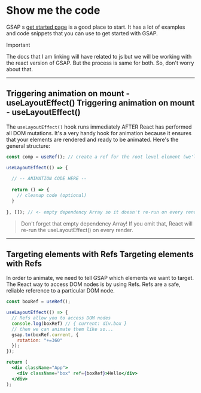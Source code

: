 # Show me the code

GSAP s [get started page](https://greensock.com/get-started/) is a good place to start. It has a lot of examples and code snippets that you can use to get started with GSAP.

> [!IMPORTANT]
> The docs that I am linking will have related to js but we will be working with the react version of GSAP. But the process is same for both. So, don't worry about that.

---

## Triggering animation on mount - useLayoutEffect() Triggering animation on mount - useLayoutEffect()

The `useLayoutEffect()` hook runs immediately AFTER React has performed all DOM mutations. It's a very handy hook for animation because it ensures that your elements are rendered and ready to be animated. Here's the general structure:

```jsx
const comp = useRef(); // create a ref for the root level element (we'll use it later)

useLayoutEffect(() => {
  
  // -- ANIMATION CODE HERE --
  
  return () => { 
    // cleanup code (optional)
  }
  
}, []); // <- empty dependency Array so it doesn't re-run on every render!
```

> Don't forget that empty dependency Array! If you omit that, React will re-run the useLayoutEffect() on every render.

---

## Targeting elements with Refs Targeting elements with Refs

In order to animate, we need to tell GSAP which elements we want to target. The React way to access DOM nodes is by using Refs. Refs are a safe, reliable reference to a particular DOM node.

```jsx
const boxRef = useRef();

useLayoutEffect(() => {
  // Refs allow you to access DOM nodes
  console.log(boxRef) // { current: div.box }
  // then we can animate them like so...
  gsap.to(boxRef.current, {
    rotation: "+=360"
  });
});

return (
  <div className="App">
    <div className="box" ref={boxRef}>Hello</div>
  </div>
);
```